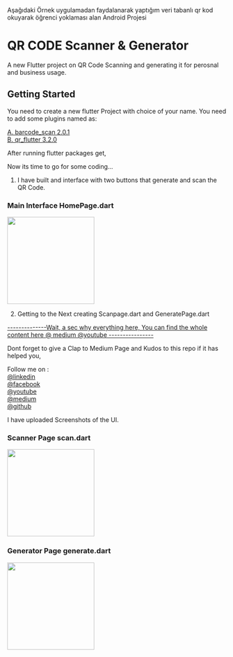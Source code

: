 Aşağıdaki Örnek uygulamadan faydalanarak yaptığım veri tabanlı qr kod okuyarak öğrenci yoklaması alan Android Projesi


# QR CODE Scanner & Generator

A new Flutter project on QR Code Scanning and generating it for perosnal and business usage.

## Getting Started

You need to create a new flutter Project with choice of your name.
You need to add some plugins named as:

<a class="github-button" href="https://pub.dev/packages/barcode_scan">A. barcode_scan 2.0.1</a>
<br>
<a class="github-button" href="https://pub.dev/packages/qr_flutter">B. qr_flutter 3.2.0</a>

After running flutter packages get,

Now its time to go for some coding...

1. I have built and interface with two buttons that generate and scan the QR Code.

<h3>Main Interface HomePage.dart</h3> 
<img src="https://github.com/neon97/QR-CODE-Scanner-Generator/blob/master/screenshots/Simulator%20Screen%20Shot%20-%20iPhone%2011%20Pro%20Max%20-%202020-04-11%20at%2010.18.34.png?raw=true"  width="200" >
</img>

2. Getting to the Next creating Scanpage.dart and GeneratePage.dart

<a class="github-button" href="https://www.youtube.com/watch?v=kd1CLYLymbI">--------------Wait, a sec why everything here, You can find the whole content here @ medium @youtube ----------------</a>

Dont forget to give a Clap to Medium Page and Kudos to this repo if it has helped you,

Follow me on :
<br>
<a class="github-button" href="https://www.linkedin.com/in/raj-vishwakarma0159">@linkedin</a>
<br>
<a class="github-button" href="https://www.facebook.com/edutechload/">@facebook</a>
<br>
<a class="github-button" href="https://www.youtube.com/edutech%20load">@youtube</a>
<br>
<a class="github-button" href="https://medium.com/@dc.vishwakarma.raj">@medium</a>
<br>
<a class="github-button" href="https://github.com/neon97">@github</a>

I have uploaded Screenshots of the UI.

<h3>Scanner Page scan.dart</h3> 
<img src="https://github.com/neon97/QR-CODE-Scanner-Generator/blob/master/screenshots/Simulator%20Screen%20Shot%20-%20iPhone%2011%20Pro%20Max%20-%202020-04-11%20at%2010.18.40.png?raw=true"  width="200" >
</img>

<h3>Generator Page generate.dart</h3> 
<img src="https://github.com/neon97/QR-CODE-Scanner-Generator/blob/master/screenshots/Simulator%20Screen%20Shot%20-%20iPhone%2011%20Pro%20Max%20-%202020-04-11%20at%2010.18.53.png?raw=true"  width="200" >
</img>

